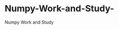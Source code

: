   # Numpy-Work-and-Study-
Numpy Work and Study 
                
                
              
                                  
                                    
                                                                               
                                                                                                               
                                 
                                                        
                                              
               
                             
                                                            
                                                        
                                                                                                                                                                                                  
                                                 
                                                                                                                                        
                                                                  
                                                                           
                      
                                       
                

